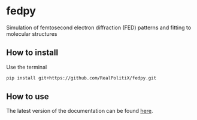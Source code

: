 # fedpy
 Simulation of femtosecond electron diffraction (FED) patterns and fitting to molecular structures



## How to install
Use the terminal
```bash
pip install git+https://github.com/RealPolitiX/fedpy.git
```



## How to use

The latest version of the documentation can be found [here](https://fedpy.readthedocs.io/en/latest/).


